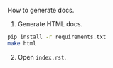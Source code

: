 How to generate docs.

1. Generate HTML docs.

```bash
pip install -r requirements.txt
make html
```

2. Open `index.rst`.
